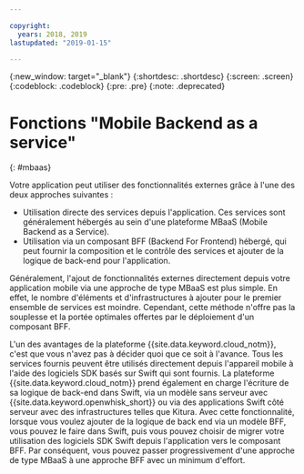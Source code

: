 ```yaml
---

copyright:
  years: 2018, 2019
lastupdated: "2019-01-15"

---
```


{:new_window: target="_blank"}
{:shortdesc: .shortdesc}
{:screen: .screen}
{:codeblock: .codeblock}
{:pre: .pre}
{:note: .deprecated}

# Fonctions "Mobile Backend as a service"
{: #mbaas}

Votre application peut utiliser des fonctionnalités externes grâce à l'une des deux approches suivantes :
* Utilisation directe des services depuis l'application. Ces services sont généralement hébergés au sein d'une plateforme MBaaS (Mobile Backend as a Service).
* Utilisation via un composant BFF (Backend For Frontend) hébergé, qui peut fournir la composition et le contrôle des services et ajouter de la logique de back-end pour l'application.

Généralement, l'ajout de fonctionnalités externes directement depuis votre application mobile via une approche de type MBaaS est plus simple. En effet, le nombre d'éléments et d'infrastructures à ajouter pour le premier ensemble de services est moindre. Cependant, cette méthode n'offre pas la souplesse et la portée optimales offertes par le déploiement d'un composant BFF.

L'un des avantages de la plateforme {{site.data.keyword.cloud_notm}}, c'est que vous n'avez pas à décider quoi que ce soit à l'avance. Tous les services fournis peuvent être utilisés directement depuis l'appareil mobile à l'aide des logiciels SDK basés sur Swift qui sont fournis. La plateforme {{site.data.keyword.cloud_notm}} prend également en charge l'écriture de sa logique de back-end dans Swift, via un modèle sans serveur avec {{site.data.keyword.openwhisk_short}} ou via des applications Swift côté serveur avec des infrastructures telles que Kitura. Avec cette fonctionnalité, lorsque vous voulez ajouter de la logique de back end via un modèle BFF, vous pouvez le faire dans Swift, puis vous pouvez choisir de migrer votre utilisation des logiciels SDK Swift depuis l'application vers le composant BFF. Par conséquent, vous pouvez passer progressivement d'une approche de type MBaaS à une approche BFF avec un minimum d'effort.
